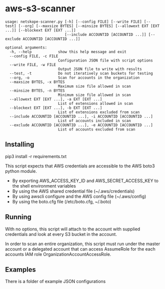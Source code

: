 # aws-s3-scanner

```
usage: netskope-scanner.py [-h] [--config FILE] [--write FILE] [--test] [--org] [--maxsize BYTES] [--minsize BYTES] [--allowext EXT [EXT ...]] [--blockext EXT [EXT ...]]
                           [--include ACCOUNTID [ACCOUNTID ...]] [--exclude ACCOUNTID [ACCOUNTID ...]]

optional arguments:
  -h, --help            show this help message and exit
  --config FILE, -c FILE
                        Configuration JSON file with script options
  --write FILE, -w FILE
                        Output JSON file to write with results
  --test, -t            Do not iteratively scan buckets for testing
  --org, -o             Scan for accounts in the organization
  --maxsize BYTES, -x BYTES
                        Maximum size file allowed in scan
  --minsize BYTES, -n BYTES
                        Minimum size file allowed in scan
  --allowext EXT [EXT ...], -a EXT [EXT ...]
                        List of extensions allowed in scan
  --blockext EXT [EXT ...], -b EXT [EXT ...]
                        List of extensions excluded from scan
  --include ACCOUNTID [ACCOUNTID ...], -i ACCOUNTID [ACCOUNTID ...]
                        List of accounts included in scan
  --exclude ACCOUNTID [ACCOUNTID ...], -e ACCOUNTID [ACCOUNTID ...]
                        List of accounts excluded from scan
```

## Installing

pip3 install -r requirements.txt

This script expects that AWS credentials are accessible to the AWS boto3 python module.
* By exporting AWS_ACCESS_KEY_ID and AWS_SECRET_ACCESS_KEY to the shell environment variables
* By using the AWS shared credential file (~/.aws/credentials)
* By using awscli configure and the AWS config file (~/.aws/config)
* By using the boto.cfg file (/etc/boto.cfg, ~/.boto)

## Running

With no options, this script will attach to the account with supplied credentials and 
look at every S3 bucket in the account.

In order to scan an entire organization, this script must run under the master account or 
a delegated account that can access AssumeRole for the each accounts IAM role OrganizationAccountAccessRole.

## Examples

There is a folder of example JSON configurations
